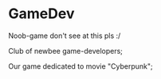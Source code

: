 # GameDev
Noob-game don't see at this pls :/

Club of newbee game-developers;

Our game dedicated to movie "Cyberpunk";



